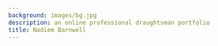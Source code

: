 ```yaml
---
background: images/bg.jpg
description: an online professional draughtsman portfolio
title: Nadiem Barnwell
---
```


